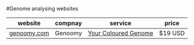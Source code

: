 #Genome analysing websites

| website | compnay | service | price | 
| --- | --- | --- | --- |
| [genoomy.com](https://genoomy.com/) | Genoomy | [Your Coloured Genome](https://genoomy.com/navbar/howitworks/) | $19 USD | 

